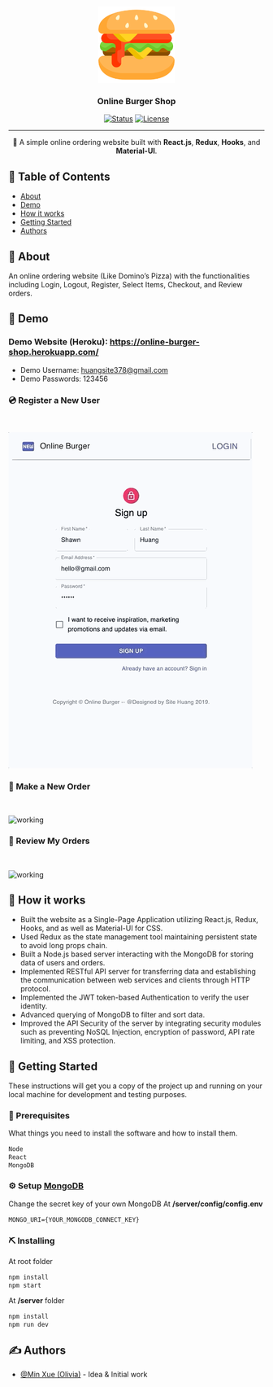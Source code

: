 <p align="center">
  <a href="" rel="noopener">
 <img width=150px height=150px src="/imgs/burger.png" alt="Bot logo"></a>
</p>

<h3 align="center">Online Burger Shop</h3>

<div align="center">

[![Status](https://img.shields.io/badge/status-active-success.svg)]()
[![License](https://img.shields.io/badge/license-MIT-blue.svg)](/LICENSE)

</div>

---

<p align="center"> 🍔 A simple online ordering website built with <b>React.js</b>, <b>Redux</b>, <b>Hooks</b>, and <b>Material-UI</b>.
    <br> 
</p>

## 📝 Table of Contents

- [About](#about)
- [Demo](#demo)
- [How it works](#working)
- [Getting Started](#getting_started)
- [Authors](#authors)

## 🧐 About <a name = "about"></a>

An online ordering website (Like Domino’s Pizza) with the functionalities including Login, Logout, Register, Select Items, Checkout, and Review orders.

## 🎥 Demo <a name = "demo"></a>

### Demo Website (Heroku): https://online-burger-shop.herokuapp.com/
- Demo Username: huangsite378@gmail.com
- Demo Passwords: 123456

### 💿 Register a New User
<br/>

![working](imgs/register.gif)
### 📀 Make a New Order
<br/>

![working](imgs/newOrder.gif)
### 💽 Review My Orders
<br/>

![working](imgs/myOrders.gif)

## 💭 How it works <a name = "working"></a>

- Built the website as a Single-Page Application utilizing React.js, Redux, Hooks, and as well as Material-UI for CSS.
- Used Redux as the state management tool maintaining persistent state to avoid long props chain.
- Built a Node.js based server interacting with the MongoDB for storing data of users and orders.
- Implemented RESTful API server for transferring data and establishing the communication between web services and clients through HTTP protocol.
- Implemented the JWT token-based Authentication to verify the user identity.
- Advanced querying of MongoDB to filter and sort data.
- Improved the API Security of the server by integrating security modules such as preventing NoSQL Injection, encryption of password, API rate limiting, and XSS protection.


## 🏁 Getting Started <a name = "getting_started"></a>

These instructions will get you a copy of the project up and running on your local machine for development and testing purposes.

### 🔧 Prerequisites

What things you need to install the software and how to install them.

```
Node
React
MongoDB
```

### ⚙️  Setup [MongoDB](https://www.mongodb.com/)

Change the secret key of your own MongoDB
At **/server/config/config.env**

```
MONGO_URI={YOUR_MONGODB_CONNECT_KEY}
```

### ⛏️ Installing

At root folder
```
npm install
npm start
```

At **/server** folder
```
npm install
npm run dev
```

## ✍️ Authors <a name = "authors"></a>

- [@Min Xue (Olivia)](https://github.com/mxue2) - Idea & Initial work
